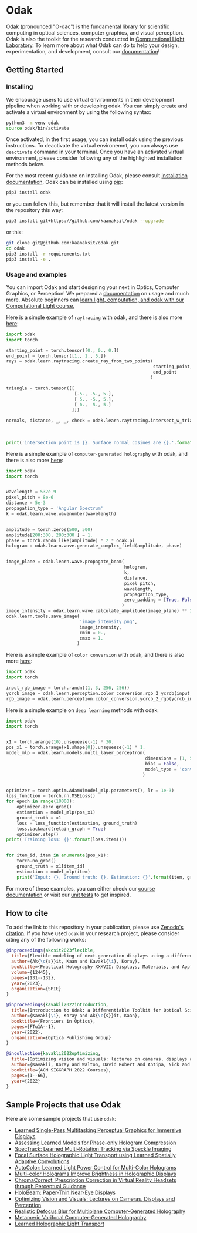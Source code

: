 # Odak
Odak (pronounced "O-dac") is the fundamental library for scientific computing in optical sciences, computer graphics, and visual perception.
Odak is also the toolkit for the research conducted in [Computational Light Laboratory](https://complightlab.com).
To learn more about what Odak can do to help your design, experimentation, and development, consult our [documentation](https://kaanaksit.com/odak/)!


## Getting Started

### Installing

We encourage users to use virtual environments in their development pipeline when working with or developing odak.
You can simply create and activate a virtual environment by using the following syntax:

```bash
python3 -m venv odak
source odak/bin/activate
```

Once activated, in the first usage, you can install odak using the previous instructions.
To deactivate the virtual environemnt, you can always use `deactivate` command in your terminal.
Once you have an activated virtual environment, please consider following any of the highlighted installation methods below.

For the most recent guidance on installing Odak, please consult [installation documentation](https://kaanaksit.com/odak/installation/).
Odak can be installed using [pip](https://pypi.org/project/pip):

```bash
pip3 install odak
```
or you can follow this, but remember that it will install the latest version in the repository this way:

```bash
pip3 install git+https://github.com/kaanaksit/odak --upgrade
```

or this:

```bash
git clone git@github.com:kaanaksit/odak.git
cd odak
pip3 install -r requirements.txt
pip3 install -e .
```

### Usage and examples
You can import Odak and start designing your next in Optics, Computer Graphics, or Perception! 
We prepared a [documentation](https://kaanaksit.com/odak/) on usage and much more.
Absolute beginners can [learn light, computation, and odak with our Computational Light course.](https://kaanaksit.com/odak/course)

Here is a simple example of `raytracing` with odak, and there is also more [here](https://www.kaanaksit.com/odak/course/geometric_optics/):

```python
import odak
import torch

starting_point = torch.tensor([0., 0., 0.])
end_point = torch.tensor([1., 1., 5.])
rays = odak.learn.raytracing.create_ray_from_two_points(
                                                        starting_point,
                                                        end_point
                                                       )

triangle = torch.tensor([[
                          [-5., -5., 5.],
                          [ 5., -5., 5.],
                          [ 0.,  5., 5.]
                         ]])

normals, distance, _, _, check = odak.learn.raytracing.intersect_w_triangle(
                                                                            rays,
                                                                            triangle
                                                                           )
print('intersection point is {}. Surface normal cosines are {}.'.format(normals[0, 0], normals[0, 1]))
```

Here is a simple example of `computer-generated holography` with odak, and there is also more [here](https://www.kaanaksit.com/odak/course/computer_generated_holography/):
```python
import odak
import torch


wavelength = 532e-9
pixel_pitch = 8e-6 
distance = 5e-3
propagation_type = 'Angular Spectrum'
k = odak.learn.wave.wavenumber(wavelength)


amplitude = torch.zeros(500, 500)
amplitude[200:300, 200:300 ] = 1.
phase = torch.randn_like(amplitude) * 2 * odak.pi
hologram = odak.learn.wave.generate_complex_field(amplitude, phase)


image_plane = odak.learn.wave.propagate_beam(
                                             hologram,
                                             k,
                                             distance,
                                             pixel_pitch,
                                             wavelength,
                                             propagation_type,
                                             zero_padding = [True, False, True]
                                            )
image_intensity = odak.learn.wave.calculate_amplitude(image_plane) ** 2 
odak.learn.tools.save_image(
                            'image_intensity.png', 
                            image_intensity, 
                            cmin = 0., 
                            cmax = 1.
                           )
```

Here is a simple example of `color conversion` with odak, and there is also more [here](https://www.kaanaksit.com/odak/course/visual_perception/):
```python
import odak
import torch

input_rgb_image = torch.randn((1, 3, 256, 256))
ycrcb_image = odak.learn.perception.color_conversion.rgb_2_ycrcb(input_rgb_image)
rgb_image = odak.learn.perception.color_conversion.ycrcb_2_rgb(ycrcb_image)
```

Here is a simple example on `deep learning` methods with odak:
```python
import odak
import torch


x1 = torch.arange(10).unsqueeze(-1) * 30.
pos_x1 = torch.arange(x1.shape[0]).unsqueeze(-1) * 1.
model_mlp = odak.learn.models.multi_layer_perceptron(
                                                     dimensions = [1, 5, 1],
                                                     bias = False,
                                                     model_type = 'conventional'
                                                    )


optimizer = torch.optim.AdamW(model_mlp.parameters(), lr = 1e-3)
loss_function = torch.nn.MSELoss()
for epoch in range(10000):
    optimizer.zero_grad()
    estimation = model_mlp(pos_x1)
    ground_truth = x1
    loss = loss_function(estimation, ground_truth)
    loss.backward(retain_graph = True)
    optimizer.step()
print('Training loss: {}'.format(loss.item()))


for item_id, item in enumerate(pos_x1):
    torch.no_grad()
    ground_truth = x1[item_id]
    estimation = model_mlp(item)
    print('Input: {}, Ground truth: {}, Estimation: {}'.format(item, ground_truth, estimation))
```

For more of these examples, you can either check our [course documentation](https://kaanaksit.com/odak/course) or visit our [unit tests](https://github.com/kaanaksit/odak/tree/master/test) to get inspired.

## How to cite
To add the link to this repository in your publication, please use [Zenodo's citation](https://zenodo.org/badge/latestdoi/3987171). 
If you have used `odak` in your research project, please consider citing any of the following works:


```bibtex
@inproceedings{akcsit2023flexible,
  title={Flexible modeling of next-generation displays using a differentiable toolkit},
  author={Ak{\c{s}}it, Kaan and Kavakl{\i}, Koray},
  booktitle={Practical Holography XXXVII: Displays, Materials, and Applications},
  volume={12445},
  pages={131--132},
  year={2023},
  organization={SPIE}
}
```

```bibtex
@inproceedings{kavakli2022introduction,
  title={Introduction to Odak: a Differentiable Toolkit for Optical Sciences, Vision Sciences and Computer Graphics},
  author={Kavakl{\i}, Koray and Ak{\c{s}}it, Kaan},
  booktitle={Frontiers in Optics},
  pages={FTu1A--1},
  year={2022},
  organization={Optica Publishing Group}
}
```

```bibtex
@incollection{kavakli2022optimizing,
  title={Optimizing vision and visuals: lectures on cameras, displays and perception},
  author={Kavakli, Koray and Walton, David Robert and Antipa, Nick and Mantiuk, Rafa{\l} and Lanman, Douglas and Ak{\c{s}}it, Kaan},
  booktitle={ACM SIGGRAPH 2022 Courses},
  pages={1--66},
  year={2022}
}

```

## Sample Projects that use Odak
Here are some sample projects that use `odak`:

* [Learned Single-Pass Multitasking Perceptual Graphics for Immersive Displays](https://complightlab.com/publications/multitasking_perceptual_graphics/)
* [Assessing Learned Models for Phase-only Hologram Compression](https://complightlab.com/publications/assess_hologram_compression/)
* [SpecTrack: Learned Multi-Rotation Tracking via Speckle Imaging](https://complightlab.com/publications/spec_track/)
* [Focal Surface Holographic Light Transport using Learned Spatially Adaptive Convolutions](https://complightlab.com/publications/focal_surface_light_transport/)
* [AutoColor: Learned Light Power Control for Multi-Color Holograms](https://complightlab.com/autocolor_/)
* [Multi-color Holograms Improve Brightness in Holographic Displays](https://complightlab.com/publications/multi_color/)
* [ChromaCorrect: Prescription Correction in Virtual Reality Headsets through Perceptual Guidance](http://complightlab.com/ChromaCorrect/)
* [HoloBeam: Paper-Thin Near-Eye Displays](https://complightlab.com/publications/holobeam/)
* [Optimizing Vision and Visuals: Lectures on Cameras, Displays and Perception](https://complightlab.com/teaching/siggraph2022_optimizing_vision_and_visuals/)
* [Realistic Defocus Blur for Multiplane Computer-Generated Holography](https://complightlab.com/publications/realistic_defocus_cgh/)
* [Metameric Varifocal Computer-Generated Holography](https://github.com/complight/metameric_holography)
* [Learned Holographic Light Transport](https://github.com/complight/realistic_holography)


